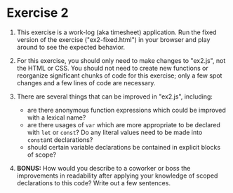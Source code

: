 # Exercise 2

1. This exercise is a work-log (aka timesheet) application. Run the fixed version of the exercise ("ex2-fixed.html") in your browser and play around to see the expected behavior.

2. For this exercise, you should only need to make changes to "ex2.js", not the HTML or CSS. You should not need to create new functions or reorganize significant chunks of code for this exercise; only a few spot changes and a few lines of code are necessary.

3. There are several things that can be improved in "ex2.js", including:

	- are there anonymous function expressions which could be improved with a lexical name?
	- are there usages of `var` which are more appropriate to be declared with `let` or `const`? Do any literal values need to be made into `const`ant declarations?
	- should certain variable declarations be contained in explicit blocks of scope?

4. **BONUS:** How would you describe to a coworker or boss the improvements in readability after applying your knowledge of scoped declarations to this code? Write out a few sentences.